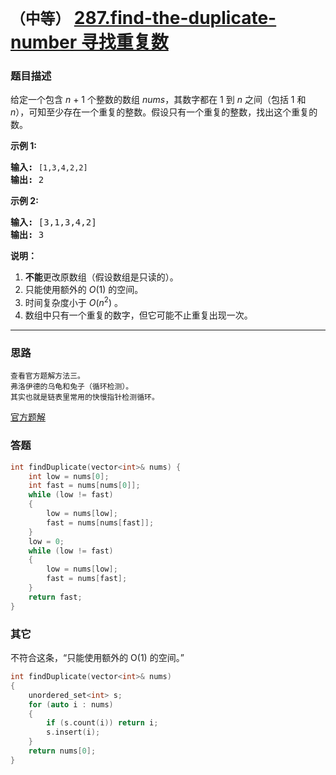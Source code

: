 # `（中等）`  [287.find-the-duplicate-number 寻找重复数](https://leetcode-cn.com/problems/find-the-duplicate-number/)

### 题目描述
<p>给定一个包含&nbsp;<em>n</em> + 1 个整数的数组&nbsp;<em>nums</em>，其数字都在 1 到 <em>n&nbsp;</em>之间（包括 1 和 <em>n</em>），可知至少存在一个重复的整数。假设只有一个重复的整数，找出这个重复的数。</p>

<p><strong>示例 1:</strong></p>

<pre><strong>输入:</strong> <code>[1,3,4,2,2]</code>
<strong>输出:</strong> 2
</pre>

<p><strong>示例 2:</strong></p>

<pre><strong>输入:</strong> [3,1,3,4,2]
<strong>输出:</strong> 3
</pre>

<p><strong>说明：</strong></p>

<ol>
	<li><strong>不能</strong>更改原数组（假设数组是只读的）。</li>
	<li>只能使用额外的 <em>O</em>(1) 的空间。</li>
	<li>时间复杂度小于 <em>O</em>(<em>n</em><sup>2</sup>) 。</li>
	<li>数组中只有一个重复的数字，但它可能不止重复出现一次。</li>
</ol>


---
### 思路
```
查看官方题解方法三。
弗洛伊德的乌龟和兔子（循环检测）。
其实也就是链表里常用的快慢指针检测循环。
```

[官方题解](https://leetcode-cn.com/problems/find-the-duplicate-number/solution/xun-zhao-zhong-fu-shu-by-leetcode/)

### 答题
``` C++
int findDuplicate(vector<int>& nums) {
	int low = nums[0];
	int fast = nums[nums[0]];
	while (low != fast)
	{
		low = nums[low];
		fast = nums[nums[fast]];
	}
	low = 0;
	while (low != fast)
	{
		low = nums[low];
		fast = nums[fast];
	}
	return fast;
}
```

### 其它
不符合这条，“只能使用额外的 O(1) 的空间。”  
``` C++
int findDuplicate(vector<int>& nums)
{
	unordered_set<int> s;
	for (auto i : nums)
	{
		if (s.count(i)) return i;
		s.insert(i);
	}
	return nums[0];
}
```

